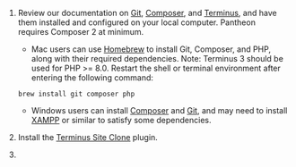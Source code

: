 1. Review our documentation on [Git](/git), [Composer](/composer), and [Terminus](/terminus), and have them installed and configured on your local computer. Pantheon requires Composer 2 at minimum.

   - Mac users can use [Homebrew](https://brew.sh/) to install Git, Composer, and PHP, along with their required dependencies. Note: Terminus 3 should be used for PHP >= 8.0. Restart the shell or terminal environment after entering the following command:

    ```bash{promptUser:user}
    brew install git composer php
    ```

   - Windows users can install [Composer](https://getcomposer.org/doc/00-intro.md#installation-windows) and [Git](https://git-scm.com/download/win), and may need to install [XAMPP](https://www.apachefriends.org/index.html) or similar to satisfy some dependencies.

1. Install the [Terminus Site Clone](https://github.com/pantheon-systems/terminus-site-clone-plugin) plugin.

1. <Partial file="export-alias.md" />
